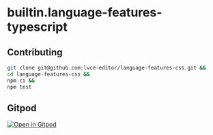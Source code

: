 # builtin.language-features-typescript

## Contributing

```sh
git clone git@github.com:lvce-editor/language-features-css.git &&
cd language-features-css &&
npm ci &&
npm test
```

## Gitpod

[![Open in Gitpod](https://gitpod.io/button/open-in-gitpod.svg)](https://gitpod.io/#https://github.com/lvce-editor/language-features-css)
